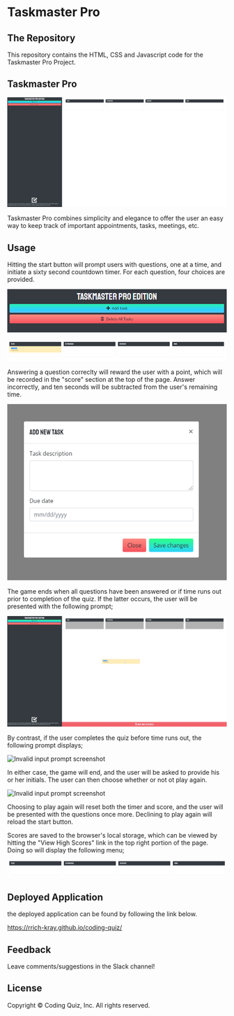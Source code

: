# Taskmaster Pro

## The Repository

This repository contains the HTML, CSS and Javascript code for the Taskmaster Pro Project.

## Taskmaster Pro

![Taskmaster Pro Screenshot](./assets/images/screen1.png)

Taskmaster Pro combines simplicity and elegance to offer the user an easy way to keep track of important appointments, tasks, meetings, etc. 

## Usage

Hitting the start button will prompt users with questions, one at a time, and initiate a sixty second countdown timer. For each question, four choices are provided.

![Length Prompt Screenshot](./assets/images/screen2.png)

![Content Prompt Screenshot](./assets/images/screen6.png)

Answering a question correclty will reward the user with a point, which will be recorded in the "score" section at the top of the page. Answer incorrectly, and ten seconds will be subtracted from the user's remaining time.

![Content Prompt Screenshot](./assets/images/screen3.png)

The game ends when all questions have been answered or if time runs out prior to completion of the quiz. If the latter occurs, the user will be presented with the following prompt;

![Invalid input prompt screenshot](./assets/images/screen7.png)

By contrast, if the user completes the quiz before time runs out, the following prompt displays;

![Invalid input prompt screenshot](./assets/images/screen8.png)

In either case, the game will end, and the user will be asked to provide his or her initials. The user can then choose whether or not ot play again.

![Invalid input prompt screenshot](./assets/images/screen9.png)

Choosing to play again will reset both the timer and score, and the user will be presented with the questions once more. Declining to play again will reload the start button. 

Scores are saved to the browser's local storage, which can be viewed by hitting the "View High Scores" link in the top right portion of the page. Doing so will display the following menu;

![Invalid input prompt screenshot](./assets/images/screen5.png)

## Deployed Application

the deployed application can be found by following the link below.

https://rrich-kray.github.io/coding-quiz/

## Feedback

Leave comments/suggestions in the Slack channel!

## License

Copyright &copy; Coding Quiz, Inc. All rights reserved.